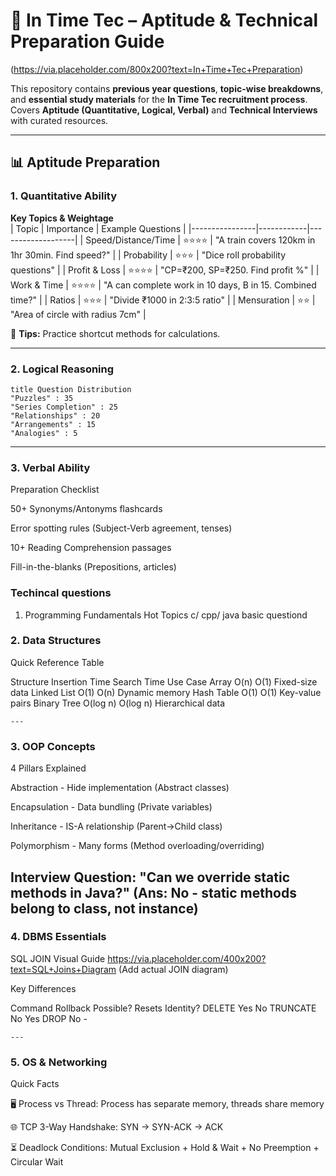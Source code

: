 # 🚀 In Time Tec – Aptitude & Technical Preparation Guide

(https://via.placeholder.com/800x200?text=In+Time+Tec+Preparation) 

This repository contains **previous year questions**, **topic-wise breakdowns**, and **essential study materials** for the **In Time Tec recruitment process**.  
Covers **Aptitude (Quantitative, Logical, Verbal)** and **Technical Interviews** with curated resources.

---

## 📊 Aptitude Preparation

### 1. Quantitative Ability
**Key Topics & Weightage**  
| Topic          | Importance | Example Questions |
|----------------|------------|-------------------|
| Speed/Distance/Time | ⭐⭐⭐⭐ | "A train covers 120km in 1hr 30min. Find speed?" |
| Probability     | ⭐⭐⭐ | "Dice roll probability questions" |
| Profit & Loss   | ⭐⭐⭐⭐ | "CP=₹200, SP=₹250. Find profit %" |
| Work & Time     | ⭐⭐⭐⭐ | "A can complete work in 10 days, B in 15. Combined time?" |
| Ratios          | ⭐⭐⭐ | "Divide ₹1000 in 2:3:5 ratio" |
| Mensuration     | ⭐⭐ | "Area of circle with radius 7cm" |

📌 **Tips:** Practice shortcut methods for calculations.

---

### 2. Logical Reasoning

    title Question Distribution
    "Puzzles" : 35
    "Series Completion" : 25
    "Relationships" : 20
    "Arrangements" : 15
    "Analogies" : 5
---
### 3. Verbal Ability
Preparation Checklist

50+ Synonyms/Antonyms flashcards

Error spotting rules (Subject-Verb agreement, tenses)

10+ Reading Comprehension passages

Fill-in-the-blanks (Prepositions, articles)



### Techincal questions
1. Programming Fundamentals
Hot Topics c/ cpp/ java basic questiond


    
### 2. Data Structures
Quick Reference Table

Structure	Insertion Time	Search Time	Use Case
Array	O(n)	O(1)	Fixed-size data
Linked List	O(1)	O(n)	Dynamic memory
Hash Table	O(1)	O(1)	Key-value pairs
Binary Tree	O(log n)	O(log n)	Hierarchical data

    ---
### 3. OOP Concepts
4 Pillars Explained

Abstraction - Hide implementation (Abstract classes)

Encapsulation - Data bundling (Private variables)

Inheritance - IS-A relationship (Parent→Child class)

Polymorphism - Many forms (Method overloading/overriding)

Interview Question:
"Can we override static methods in Java?"
(Ans: No - static methods belong to class, not instance)
 ---
    
### 4. DBMS Essentials
SQL JOIN Visual Guide
https://via.placeholder.com/400x200?text=SQL+Joins+Diagram (Add actual JOIN diagram)

Key Differences

Command	Rollback Possible?	Resets Identity?
DELETE	Yes	No
TRUNCATE	No	Yes
DROP	No	-

    ---
    
### 5. OS & Networking
Quick Facts

🖥️ Process vs Thread: Process has separate memory, threads share memory

🌐 TCP 3-Way Handshake: SYN → SYN-ACK → ACK

⏳ Deadlock Conditions: Mutual Exclusion + Hold & Wait + No Preemption + Circular Wait




